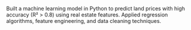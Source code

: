 Built a machine learning model in Python to predict land prices with high accuracy (R² > 0.8) using real estate features. Applied regression algorithms, feature engineering, and data cleaning techniques.
